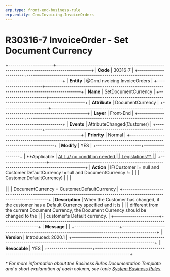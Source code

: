 ```yaml
---
erp.type: front-end-business-rule
erp.entity: Crm.Invoicing.InvoiceOrders
---
```


# R30316-7 InvoiceOrder - Set Document Currency
+----------------------+-----------------------------------------------------------------------------------------------+
| **Code**             | 30316-7                                                                                       |
+----------------------+-----------------------------------------------------------------------------------------------+
| **Entity**           | @Crm.Invoicing.InvoiceOrders                                                                  |
+----------------------+-----------------------------------------------------------------------------------------------+
| **Name**             | SetDocumentCurrency                                                                           |
+----------------------+-----------------------------------------------------------------------------------------------+
| **Attribute**        | DocumentCurrency                                                                              |
+----------------------+-----------------------------------------------------------------------------------------------+
| **Layer**            | Front-End                                                                                     |
+----------------------+-----------------------------------------------------------------------------------------------+
| **Events**           | AttributeChanged(Customer)                                                                    |
+----------------------+-----------------------------------------------------------------------------------------------+
| **Priority**         | Normal                                                                                        |
+----------------------+-----------------------------------------------------------------------------------------------+
| **Modify**           | YES                                                                                           |
+----------------------+-----------------------------------------------------------------------------------------------+
| **Applicable         | [ALL // no condition needed                                                                   |
| Legislations**       | ](xref:applicable-legislations)                                                               |
+----------------------+-----------------------------------------------------------------------------------------------+
| **Action**           | IF(Customer != null and Customer.DefaultCurrency !=null and DocumentCurrency !=               |
|                      | Customer.DefaultCurrency)                                                                     |
|                      | <br/><br/>                                                                                    |
|                      | DocumentCurrency = Customer.DefaultCurrency                                                   |
+----------------------+-----------------------------------------------------------------------------------------------+
| **Description**      | When the Customer has changed, if the customer has a Default Currency specified and it is     |
|                      | different from the current Document Currency, the Document Currency should be changed to the  |
|                      | customer\'s Default currency.                                                                 |
+----------------------+-----------------------------------------------------------------------------------------------+
| **Message**          |                                                                                               |
+----------------------+-----------------------------------------------------------------------------------------------+
| **Version**          | Introduced: 2020.1                                                                            |
+----------------------+-----------------------------------------------------------------------------------------------+
| **Revocable**        | YES                                                                                           |
+----------------------+-----------------------------------------------------------------------------------------------+

*\* For more information about the Business Rules Documentation Template and a short explanation of each column, see
topic [System Business Rules](../templates/template-description-system-business-rules.md).*
